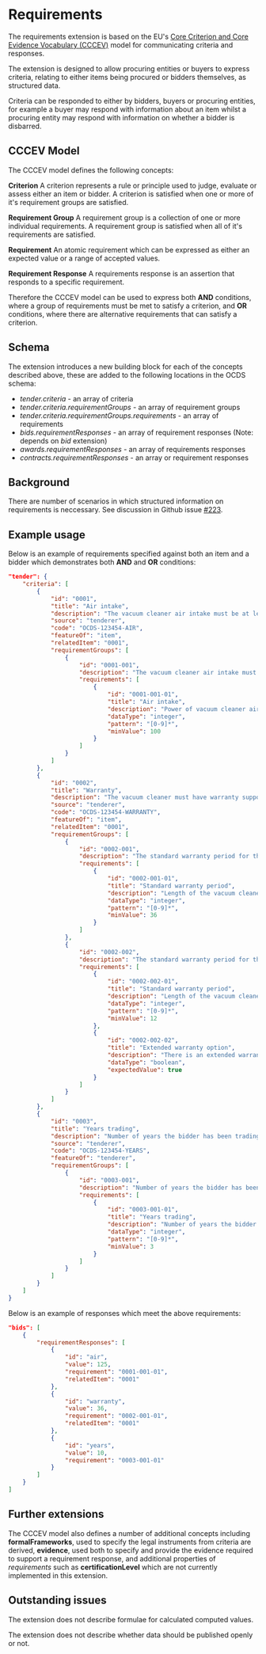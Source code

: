 # Requirements

The requirements extension is based on the EU's [Core Criterion and Core Evidence Vocabulary (CCCEV)](https://joinup.ec.europa.eu/node/153001) model for communicating criteria and responses.

The extension is designed to allow procuring entities or buyers to express criteria, relating to either items being procured or bidders themselves, as structured data.

Criteria can be responded to either by bidders, buyers or procuring entities, for example a buyer may respond with information about an item whilst a procuring entity may respond with information on whether a bidder is disbarred.

## CCCEV Model

The CCCEV model defines the following concepts:

**Criterion**
A criterion represents a rule or principle used to judge, evaluate or assess either an item or bidder. A criterion is satisfied when one or more of it's requirement groups are satisfied.

**Requirement Group**
A requirement group is a collection of one or more individual requirements. A requirement group is satisfied when all of it's requirements are satisfied.

**Requirement**
An atomic requirement which can be expressed as either an expected value or a range of accepted values.

**Requirement Response**
A requirements response is an assertion that responds to a specific requirement.

Therefore the CCCEV model can be used to express both **AND** conditions, where a group of requirements must be met to satisfy a criterion, and **OR** conditions, where there are alternative requirements that can satisfy a criterion.

## Schema

The extension introduces a new building block for each of the concepts described above, these are added to the following locations in the OCDS schema:

- *tender.criteria* - an array of criteria
- *tender.criteria.requirementGroups* - an array of requirement groups
- *tender.criteria.requirementGroups.requirements* - an array of requirements
- *bids.requirementResponses* - an array of requirement responses (Note: depends on *bid* extension)
- *awards.requirementResponses* - an array of requirements responses
- *contracts.requirementResponses* - an array or requirement responses

## Background

There are number of scenarios in which structured information on requirements is neccessary. See discussion in Github issue [#223](https://github.com/open-contracting/standard/issues/223).

## Example usage

Below is an example of requirements specified against both an item and a bidder which demonstrates both **AND** and **OR** conditions:

````json
"tender": {
	"criteria": [
		{
			"id": "0001",
			"title": "Air intake",
			"description": "The vacuum cleaner air intake must be at least 100W",
			"source": "tenderer",
			"code": "OCDS-123454-AIR",
			"featureOf": "item",
			"relatedItem": "0001",
			"requirementGroups": [
				{
					"id": "0001-001",
					"description": "The vacuum cleaner air intake must be at least 100W",
					"requirements": [
						{
							"id": "0001-001-01",
							"title": "Air intake",
							"description": "Power of vacuum cleaner air intake in W",
							"dataType": "integer",
							"pattern": "[0-9]*",
							"minValue": 100
						}
					]
				}
			]
		},
		{
			"id": "0002",
			"title": "Warranty",
			"description": "The vacuum cleaner must have warranty support options for at least 36 months",
			"source": "tenderer",
			"code": "OCDS-123454-WARRANTY",
			"featureOf": "item",
			"relatedItem": "0001",
			"requirementGroups": [
				{
					"id": "0002-001",
					"description": "The standard warranty period for the vacuum cleaner must be at least 36 months",
					"requirements": [
						{
							"id": "0002-001-01",
							"title": "Standard warranty period",
							"description": "Length of the vacuum cleaner standard warranty period in months",
							"dataType": "integer",
							"pattern": "[0-9]*",
							"minValue": 36
						}
					]
				},
				{
					"id": "0002-002",
					"description": "The standard warranty period for the vacuum cleaner must be at least 12 months with an option to extend to 36 months",
					"requirements": [
						{
							"id": "0002-002-01",
							"title": "Standard warranty period",
							"description": "Length of the vacuum cleaner standard warranty period in months",
							"dataType": "integer",
							"pattern": "[0-9]*",
							"minValue": 12
						},
						{
							"id": "0002-002-02",
							"title": "Extended warranty option",
							"description": "There is an extended warranty option for at least 36 months",
							"dataType": "boolean",
							"expectedValue": true
						}
					]
				}
			]
		},
		{
			"id": "0003",
			"title": "Years trading",
			"description": "Number of years the bidder has been trading",
			"source": "tenderer",
			"code": "OCDS-123454-YEARS",
			"featureOf": "tenderer",
			"requirementGroups": [
				{
					"id": "0003-001",
					"description": "Number of years the bidder has been trading",
					"requirements": [
						{
							"id": "0003-001-01",
							"title": "Years trading",
							"description": "Number of years the bidder has been trading",
							"dataType": "integer",
							"pattern": "[0-9]*",
							"minValue": 3
						}
					]
				}
			]
		}
	]
}
````
Below is an example of responses which meet the above requirements:

````json
"bids": [
	{
		"requirementResponses": [
			{
				"id": "air",
				"value": 125,
				"requirement": "0001-001-01",
				"relatedItem": "0001"
			},
			{
				"id": "warranty",
				"value": 36,
				"requirement": "0002-001-01",
				"relatedItem": "0001"
			},
			{
				"id": "years",
				"value": 10,
				"requirement": "0003-001-01"
			}
		]
	}
]
````

## Further extensions

The CCCEV model also defines a number of additional concepts including **formalFrameworks**, used to specify the legal instruments from criteria are derived, **evidence**, used both to specify and provide the evidence required to support a requirement response, and additional properties of *requirements* such as **certificationLevel** which are not currently implemented in this extension.

## Outstanding issues

The extension does not describe formulae for calculated computed values.

The extension does not describe whether data should be published openly or not.

